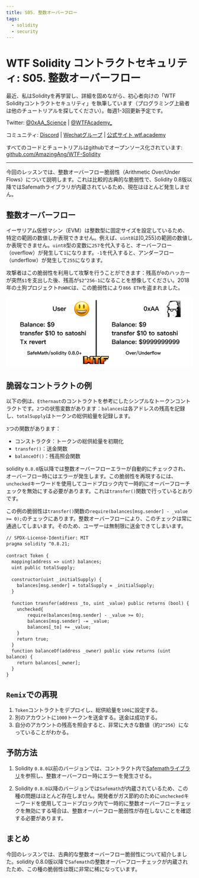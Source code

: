 ```yaml
---
title: S05. 整数オーバーフロー
tags:
  - solidity
  - security
---
```


# WTF Solidity コントラクトセキュリティ: S05. 整数オーバーフロー

最近、私はSolidityを再学習し、詳細を固めながら、初心者向けの「WTF Solidityコントラクトセキュリティ」を執筆しています（プログラミング上級者は他のチュートリアルを探してください）。毎週1-3回更新予定です。

Twitter: [@0xAA_Science](https://twitter.com/0xAA_Science) | [@WTFAcademy_](https://twitter.com/WTFAcademy_)

コミュニティ: [Discord](https://discord.gg/5akcruXrsk) | [Wechatグループ](https://docs.google.com/forms/d/e/1FAIpQLSe4KGT8Sh6sJ7hedQRuIYirOoZK_85miz3dw7vA1-YjodgJ-A/viewform?usp=sf_link) | [公式サイト wtf.academy](https://wtf.academy)

すべてのコードとチュートリアルはgithubでオープンソース化されています: [github.com/AmazingAng/WTF-Solidity](https://github.com/AmazingAng/WTF-Solidity)

---

今回のレッスンでは、整数オーバーフロー脆弱性（Arithmetic Over/Under Flows）について説明します。これは比較的古典的な脆弱性で、Solidity 0.8版以降ではSafemathライブラリが内蔵されているため、現在はほとんど発生しません。

## 整数オーバーフロー

イーサリアム仮想マシン（EVM）は整数型に固定サイズを設定しているため、特定の範囲の数値しか表現できません。例えば、`uint8`は[0,255]の範囲の数値しか表現できません。`uint8`型の変数に`257`を代入すると、オーバーフロー（overflow）が発生して`1`になります。`-1`を代入すると、アンダーフロー（underflow）が発生して`255`になります。

攻撃者はこの脆弱性を利用して攻撃を行うことができます：残高が`0`のハッカーが突然`$1`を支出した後、残高が`$2^256-1`になることを想像してください。2018年の土狗プロジェクト`PoWHC`は、この脆弱性により`866 ETH`を盗まれました。

![](./img/S05-1.png)

## 脆弱なコントラクトの例

以下の例は、`Ethernaut`のコントラクトを参考にしたシンプルなトークンコントラクトです。`2`つの状態変数があります：`balances`は各アドレスの残高を記録し、`totalSupply`はトークンの総供給量を記録します。

`3`つの関数があります：

- コンストラクタ：トークンの総供給量を初期化
- `transfer()`：送金関数
- `balanceOf()`：残高照会関数

solidity `0.8.0`版以降では整数オーバーフローエラーが自動的にチェックされ、オーバーフロー時にはエラーが発生します。この脆弱性を再現するには、`unchecked`キーワードを使用してコードブロック内で一時的にオーバーフローチェックを無効にする必要があります。これは`transfer()`関数で行っているとおりです。

この例の脆弱性は`transfer()`関数の`require(balances[msg.sender] - _value >= 0);`のチェックにあります。整数オーバーフローにより、このチェックは常に通過してしまいます。そのため、ユーザーは無制限に送金できてしまいます。

```solidity
// SPDX-License-Identifier: MIT
pragma solidity ^0.8.21;

contract Token {
  mapping(address => uint) balances;
  uint public totalSupply;

  constructor(uint _initialSupply) {
    balances[msg.sender] = totalSupply = _initialSupply;
  }

  function transfer(address _to, uint _value) public returns (bool) {
    unchecked{
        require(balances[msg.sender] - _value >= 0);
        balances[msg.sender] -= _value;
        balances[_to] += _value;
    }
    return true;
  }
  function balanceOf(address _owner) public view returns (uint balance) {
    return balances[_owner];
  }
}
```

## `Remix`での再現

1. `Token`コントラクトをデプロイし、総供給量を`100`に設定する。
2. 別のアカウントに`1000`トークンを送金する。送金は成功する。
3. 自分のアカウントの残高を照会すると、非常に大きな数値（約`2^256`）になっていることがわかる。

## 予防方法

1. Solidity `0.8.0`以前のバージョンでは、コントラクト内で[Safemathライブラリ](https://github.com/OpenZeppelin/openzeppelin-contracts/blob/release-v4.9/contracts/utils/math/SafeMath.sol)を参照し、整数オーバーフロー時にエラーを発生させる。

2. Solidity `0.8.0`以降のバージョンでは`Safemath`が内蔵されているため、この種の問題はほとんど存在しません。開発者がガス節約のために`unchecked`キーワードを使用してコードブロック内で一時的に整数オーバーフローチェックを無効にする場合は、整数オーバーフロー脆弱性が存在しないことを確認する必要があります。

## まとめ

今回のレッスンでは、古典的な整数オーバーフロー脆弱性について紹介しました。solidity 0.8.0版以降で`Safemath`の整数オーバーフローチェックが内蔵されたため、この種の脆弱性は既に非常に稀になっています。